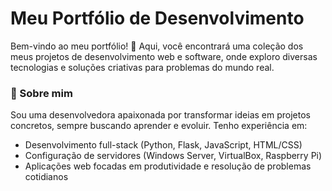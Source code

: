 # Meu Portfólio de Desenvolvimento

Bem-vindo ao meu portfólio! 👋 Aqui, você encontrará uma coleção dos meus projetos de desenvolvimento web e software, onde exploro diversas tecnologias e soluções criativas para problemas do mundo real.

### 🚀 Sobre mim
Sou uma desenvolvedora apaixonada por transformar ideias em projetos concretos, sempre buscando aprender e evoluir. Tenho experiência em:

- Desenvolvimento full-stack (Python, Flask, JavaScript, HTML/CSS)
- Configuração de servidores (Windows Server, VirtualBox, Raspberry Pi)
- Aplicações web focadas em produtividade e resolução de problemas cotidianos


